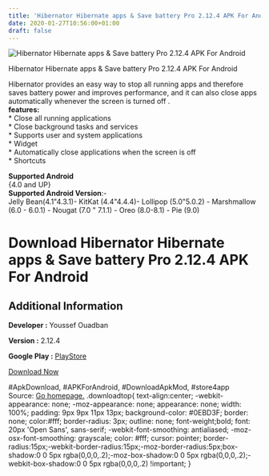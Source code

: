 ```yaml
---
title: 'Hibernator Hibernate apps & Save battery Pro 2.12.4 APK For Android'
date: 2020-01-27T10:56:00+01:00
draft: false
---
```


![Hibernator Hibernate apps & Save battery Pro 2.12.4 APK For Android](https://i1.wp.com/apkhome.net/wp-content/uploads/2020/01/Hibernator-Hibernate-apps-Save-battery-Pro-2.12.4.png "Hibernator Hibernate apps & Save battery Pro 2.12.4 APK For Android")

  

Hibernator Hibernate apps & Save battery Pro 2.12.4 APK For Android

Hibernator provides an easy way to stop all running apps and therefore saves battery power and improves performance, and it can also close apps automatically whenever the screen is turned off .  
**features:**  
\* Close all running applications  
\* Close background tasks and services  
\* Supports user and system applications  
\* Widget  
\* Automatically close applications when the screen is off  
\* Shortcuts

**Supported Android**  
{4.0 and UP}  
**Supported Android Version**:-  
Jelly Bean(4.1"4.3.1)- KitKat (4.4"4.4.4)- Lollipop (5.0"5.0.2) - Marshmallow (6.0 - 6.0.1) - Nougat (7.0 " 7.1.1) - Oreo (8.0-8.1) - Pie (9.0)

Download Hibernator Hibernate apps & Save battery Pro 2.12.4 APK For Android
============================================================================

Additional Information
----------------------

**Developer :** Youssef Ouadban

**Version :** 2.12.4

**Google Play :** [PlayStore](https://play.google.com/store/apps/details?id=com.tafayor.hibernator)

  

[Download Now](https://store4app.co/post/hibernator-hibernate-apps-amp-save-battery-pro-2-12-4-apk-for-android_1580114127)

  
#ApkDownload, #APKForAndroid, #DownloadApkMod, #store4app  
Source: [Go homepage.](https://store4app.co/post/hibernator-hibernate-apps-amp-save-battery-pro-2-12-4-apk-for-android_1580114127) .downloadtop{ text-align:center; -webkit-appearance: none; -moz-appearance: none; appearance: none; width: 100%; padding: 9px 9px 11px 13px; background-color: #0EBD3F; border: none; color:#fff; border-radius: 3px; outline: none; font-weight;bold; font: 20px 'Open Sans', sans-serif; -webkit-font-smoothing: antialiased; -moz-osx-font-smoothing: grayscale; color: #fff; cursor: pointer; border-radius:15px;-webkit-border-radius:15px;-moz-border-radius:5px;box-shadow:0 0 5px rgba(0,0,0,.2);-moz-box-shadow:0 0 5px rgba(0,0,0,.2);-webkit-box-shadow:0 0 5px rgba(0,0,0,.2) !important; }